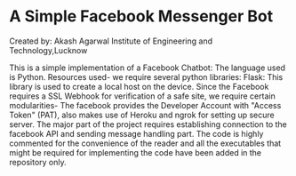 # A Simple Facebook Messenger Bot
Created by: Akash Agarwal
Institute of Engineering and Technology,Lucknow

This is a simple implementation of a Facebook Chatbot:
The language used is Python.
Resources used- we require several python libraries: 
Flask: This library is used to create a local host on the device.
Since the Facebook requires a SSL Webhook for verification of a safe site, we require certain modularities-
The facebook provides the Developer Account with "Access Token" (PAT), also makes use of Heroku and ngrok
for setting up secure server.
The major part of the project requires establishing connection to the facebook API and sending message handling part.
The code is highly commented for the convenience of the reader and all the executables that might be required for implementing the code have been added in the repository only.
